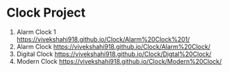 # Clock Project
1. Alarm Clock 1
https://vivekshahi918.github.io/Clock/Alarm%20Clock%201/ 
2. Alarm Clock 
https://vivekshahi918.github.io/Clock/Alarm%20Clock/
3. Digital Clock
https://vivekshahi918.github.io/Clock/Digtal%20Clock/ 
4. Modern Clock
https://vivekshahi918.github.io/Clock/Modern%20Clock/
